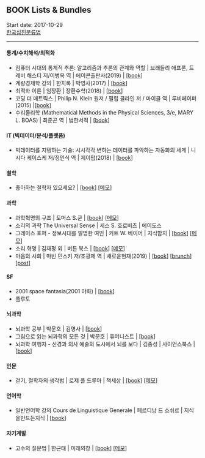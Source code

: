 ## BOOK Lists & Bundles 
Start date: 2017-10-29 <br>
[한국십진분류법](https://ko.wikipedia.org/wiki/%ED%95%9C%EA%B5%AD%EC%8B%AD%EC%A7%84%EB%B6%84%EB%A5%98%EB%B2%95)
<hr/>

#### 통계/수치해석/최적화
* 컴퓨터 시대의 통계적 추론: 알고리즘과 추론의 관계와 역할 | 브래들리 애프론, 트레버 해스티 저/이병욱 역 | 에이콘출판사(2019) | [[book](http://www.yes24.com/Product/Goods/71829251)]
* 계량경제학 강의 | 한치록 | 박영사(2017) | [[book](http://www.yes24.com/Product/Goods/36418498)]
* 최적화 이론 | 임장환 | 장환수학(2018) | [[book](http://www.yes24.com/Product/Goods/64087284)]
* 코딩 더 매트릭스 | Philip N. Klein 원저 / 필립 클라인 저 / 마이클 역 | 루비페이퍼(2015) |[[book]( http://www.yes24.com/Product/Goods/17967245)]
* 수리물리학  (Mathematical Methods in the Physical Sciences, 3/e, MARY L. BOAS) | 최준곤 역 | 범한서적 | [[book](http://www.yes24.com/Product/Goods/70238375)]

#### IT (빅데이터/분석/플랫폼)
* 빅데이터를 지탱하는 기술: 시시각각 변하는 데이터를 파악하는 자동화의 세계 | 니시다 케이스케 저/정인식 역 | 제이펍(2018) | [[book](http://www.yes24.com/Product/Goods/66277191)]

#### 철학
* 좋아하는 철학자 있으세요? | [[book](http://www.kyobobook.co.kr/product/detailViewKor.laf?barcode=9791157524990)] [[메모](https://github.com/knlee-voice/BookNotes/blob/master/9791157524990_171029.md)]

#### 과학
* 과학혁명의 구조 | 토머스 S.쿤 | [[book](http://www.kyobobook.co.kr/product/detailViewKor.laf?barcode=9788972915546)] [[메모](https://github.com/knlee-voice/BookNotes/blob/master/9788972915546_171212.md)]
* 소리의 과학 The Universal Sense | 세스 S. 호로비츠 | 에이도스  
* 그레이스 호퍼 - 정보시대를 발명한 여인 | 커트 W. 베이어 | 지식함지 | [[book](http://www.kyobobook.co.kr/product/detailViewKor.laf?barcode=9791195258499)] [[메모](https://github.com/knlee-voice/BookNotes/blob/master/9791195258499_180225.md)]
* 소리 혁명 | 김재평 외 | 버튼 북스 | [[book](http://www.kyobobook.co.kr/product/detailViewKor.laf?barcode=9791187320180)] [[메모](https://github.com/knlee-voice/BookNotes/blob/master/9791187320180_180418.md)]
* 마음의 사회 | 마빈 민스키 저/조광제 역 | 새로운현재(2019) | [[book](http://www.yes24.com/Product/Goods/69318285)] [[brunch](https://brunch.co.kr/@minnation/888)] [[post](https://m.post.naver.com/viewer/postView.nhn?volumeNo=17909791)]  

#### SF
* 2001 space fantasia(2001 야화) | [[book](http://www.kyobobook.co.kr/product/detailViewKor.laf?barcode=9788959192588)]
* 플루토

#### 뇌과학
* 뇌과학 공부 | 박문호 | 김영사 | [[book](http://www.kyobobook.co.kr/product/detailViewKor.laf?ejkGb=KOR&mallGb=KOR&barcode=9788934979517)]
* 그림으로 읽는 뇌과학의 모든 것 | 박문호 | 휴머니스트 | [[book](http://www.kyobobook.co.kr/product/detailViewKor.laf?ejkGb=KOR&mallGb=KOR&barcode=9788958625957)]
* 뇌과학 여행자 - 신경과 의사 예술의 도시에서 뇌를 보다 | 김종성 | 사이언스북스 | [[book](http://www.kyobobook.co.kr/product/detailViewKor.laf?barcode=9788983715593)]

#### 인문
* 걷기, 철학자의 생각법 | 로제 폴 드루아 | 책세상 | [[book](http://www.kyobobook.co.kr/product/detailViewKor.laf?barcode=9791159311437)] [[메모](https://github.com/knlee-voice/BookNotes/blob/master/100_171222.md)]

#### 언어학
* 일반언어학 강의 Cours de Linguistique Generale | 페르디낭 드 소쉬르 | 지식을만드는지식 | [[book](http://www.yes24.com/Product/Goods/6281268)]

#### 자기계발
* 고수의 질문법 | 한근태 | 미래의창 | [[book](http://www.yes24.com/Product/Goods/58954867)] [[메모](https://github.com/knlee-voice/BookNotes/blob/master/9788959894987_180516.md)]
